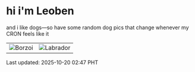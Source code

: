 # hi i'm Leoben

and i like dogs—so have some random dog pics that change whenever my CRON feels like it

|  |  |
|--------|----------|
| ![Borzoi](https://random-dog-vercel.vercel.app/api/random-borzoi?v=1760899621) | ![Labrador](https://random-dog-vercel.vercel.app/api/random-labrador?v=1760899621) |

Last updated: 2025-10-20 02:47 PHT
